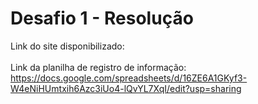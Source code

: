 # Desafio 1 - Resolução
Link do site disponibilizado: <br>  
Link da planilha de registro de informação: https://docs.google.com/spreadsheets/d/16ZE6A1GKyf3-W4eNiHUmtxih6Azc3iUo4-lQvYL7XqI/edit?usp=sharing

